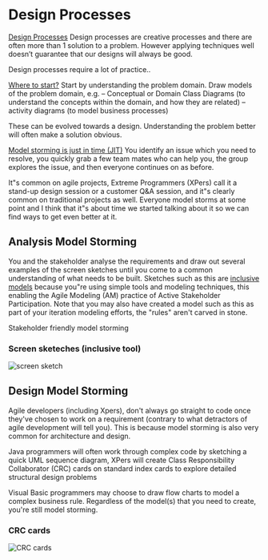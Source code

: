 # Design Processes

[Design Processes][agilemodeling] Design processes are creative processes and there are often more than 1 solution to a problem. However applying techniques well doesn’t guarantee that our designs will always be good.

Design processes require a lot of practice..

[Where to start?][agilemodeling] Start by understanding the problem domain. Draw models of the problem domain, e.g.
      – Conceptual or Domain Class Diagrams (to understand the
      concepts within the domain, and how they are related)
      – activity diagrams (to model business processes)

These can be evolved towards a design. Understanding the problem better will often make a solution obvious.


[Model storming is just in time (JIT)][agilemodeling] You identify an issue which you need to resolve, you quickly grab a few team mates who can help you, the group explores the issue, and then everyone continues on as before. 

It"s common on agile projects, Extreme Programmers (XPers) call it a stand-up design session or a customer Q&A session, and it"s clearly common on traditional projects as well. Everyone model storms at some point and I think that it"s about time we started talking about it so we can find ways to get even better at it.


## Analysis Model Storming

You and the stakeholder analyse the requirements and draw out several examples of the screen sketches until you come to a common understanding of what needs to be built. Sketches such as this are [inclusive models][inclusivetools] because you"re using simple tools and modeling techniques, this enabling the Agile Modeling (AM) practice of Active Stakeholder Participation. Note that you may also have created a model such as this as part of your iteration modeling efforts, the "rules" aren't carved in stone.

Stakeholder friendly model storming

### Screen sketeches (inclusive tool)
![screen sketch](http://agilemodeling.com/images/models/uiSketchStudentEdit.JPG "Example of screen sketches")

## Design Model Storming

Agile developers (including Xpers), don't always go straight to code once they've chosen to work on a requirement (contrary to what detractors of agile development will tell you). This is because model storming is also very common for architecture and design. 

Java programmers will often work through complex code by sketching a quick UML sequence diagram, XPers will create Class Responsibility Collaborator (CRC) cards on standard index cards to explore detailed structural design problems

Visual Basic programmers may choose to draw flow charts to model a complex business rule. Regardless of the model(s) that you need to create, you're still model storming.


### CRC cards

![CRC cards](http://agilemodeling.com/images/models/crcCardExample.jpg "Example of CRC card")



[agilemodeling]: http://agilemodeling.com/essays/modelStorming.htm
[inclusivetools]: http://agilemodeling.com/essays/inclusiveModels.htm
